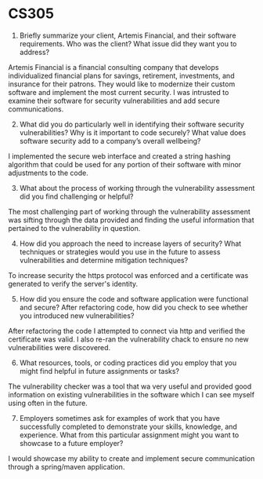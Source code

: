 # CS305
1. Briefly summarize your client, Artemis Financial, and their software requirements. Who was the client? What issue did they want you to address?

Artemis Financial is a financial consulting company that develops individualized financial plans for savings, retirement, investments, and insurance for their patrons. They would like to modernize their custom software and implement the most current security. I was intrusted to examine their software for security vulnerabilities and add secure communications.

2. What did you do particularly well in identifying their software security vulnerabilities? Why is it important to code securely? What value does software security add to a company’s overall wellbeing?

I implemented the secure web interface and created a string hashing algorithm that could be used for any portion of their software with minor adjustments to the code.

3. What about the process of working through the vulnerability assessment did you find challenging or helpful?

The most challenging part of working through the vulnerability assessment was sifting through the data provided and finding the useful information that pertained to the vulnerability in question.

4. How did you approach the need to increase layers of security? What techniques or strategies would you use in the future to assess vulnerabilities and determine mitigation techniques?

To increase security the https protocol was enforced and a certificate was generated to verify the server's identity.

5. How did you ensure the code and software application were functional and secure? After refactoring code, how did you check to see whether you introduced new vulnerabilities?

After refactoring the code I attempted to connect via http and verified the certificate was valid. I also re-ran the vulnerability chack to ensure no new vulnerabilities were discovered.

6. What resources, tools, or coding practices did you employ that you might find helpful in future assignments or tasks?

The vulnerability checker was a tool that wa very useful and provided good information on existing vulnerabilities in the software which I can see myself using often in the future.

7. Employers sometimes ask for examples of work that you have successfully completed to demonstrate your skills, knowledge, and experience. What from this particular assignment might you want to showcase to a future employer?

I would showcase my ability to create and implement secure communication through a spring/maven application.
